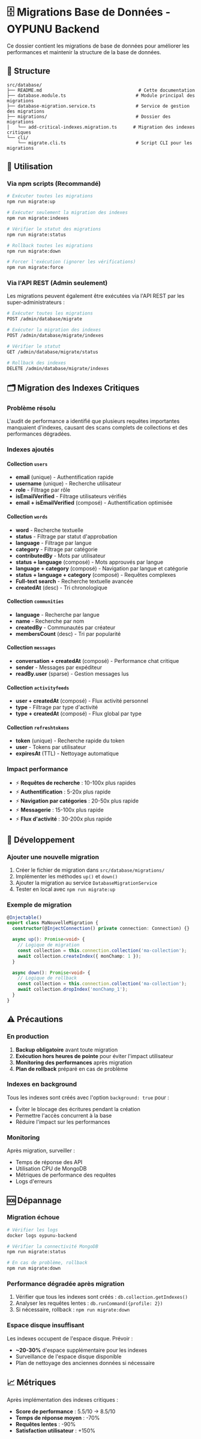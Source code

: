 # 🗄️ Migrations Base de Données - OYPUNU Backend

Ce dossier contient les migrations de base de données pour améliorer les performances et maintenir la structure de la base de données.

## 📁 Structure

```
src/database/
├── README.md                                    # Cette documentation
├── database.module.ts                          # Module principal des migrations
├── database-migration.service.ts               # Service de gestion des migrations
├── migrations/                                 # Dossier des migrations
│   └── add-critical-indexes.migration.ts      # Migration des indexes critiques
└── cli/
    └── migrate.cli.ts                          # Script CLI pour les migrations
```

## 🚀 Utilisation

### Via npm scripts (Recommandé)

```bash
# Exécuter toutes les migrations
npm run migrate:up

# Exécuter seulement la migration des indexes
npm run migrate:indexes

# Vérifier le statut des migrations
npm run migrate:status

# Rollback toutes les migrations
npm run migrate:down

# Forcer l'exécution (ignorer les vérifications)
npm run migrate:force
```

### Via l'API REST (Admin seulement)

Les migrations peuvent également être exécutées via l'API REST par les super-administrateurs :

```bash
# Exécuter toutes les migrations
POST /admin/database/migrate

# Exécuter la migration des indexes
POST /admin/database/migrate/indexes

# Vérifier le statut
GET /admin/database/migrate/status

# Rollback des indexes
DELETE /admin/database/migrate/indexes
```

## 🗂️ Migration des Indexes Critiques

### Problème résolu

L'audit de performance a identifié que plusieurs requêtes importantes manquaient d'indexes, causant des scans complets de collections et des performances dégradées.

### Indexes ajoutés

#### Collection `users`
- **email** (unique) - Authentification rapide
- **username** (unique) - Recherche utilisateur
- **role** - Filtrage par rôle
- **isEmailVerified** - Filtrage utilisateurs vérifiés
- **email + isEmailVerified** (composé) - Authentification optimisée

#### Collection `words`
- **word** - Recherche textuelle
- **status** - Filtrage par statut d'approbation
- **language** - Filtrage par langue
- **category** - Filtrage par catégorie
- **contributedBy** - Mots par utilisateur
- **status + language** (composé) - Mots approuvés par langue
- **language + category** (composé) - Navigation par langue et catégorie
- **status + language + category** (composé) - Requêtes complexes
- **Full-text search** - Recherche textuelle avancée
- **createdAt** (desc) - Tri chronologique

#### Collection `communities`
- **language** - Recherche par langue
- **name** - Recherche par nom
- **createdBy** - Communautés par créateur
- **membersCount** (desc) - Tri par popularité

#### Collection `messages`
- **conversation + createdAt** (composé) - Performance chat critique
- **sender** - Messages par expéditeur
- **readBy.user** (sparse) - Gestion messages lus

#### Collection `activityfeeds`
- **user + createdAt** (composé) - Flux activité personnel
- **type** - Filtrage par type d'activité
- **type + createdAt** (composé) - Flux global par type

#### Collection `refreshtokens`
- **token** (unique) - Recherche rapide du token
- **user** - Tokens par utilisateur
- **expiresAt** (TTL) - Nettoyage automatique

### Impact performance

- ⚡ **Requêtes de recherche** : 10-100x plus rapides
- ⚡ **Authentification** : 5-20x plus rapide
- ⚡ **Navigation par catégories** : 20-50x plus rapide
- ⚡ **Messagerie** : 15-100x plus rapide
- ⚡ **Flux d'activité** : 30-200x plus rapide

## 🔧 Développement

### Ajouter une nouvelle migration

1. Créer le fichier de migration dans `src/database/migrations/`
2. Implémenter les méthodes `up()` et `down()`
3. Ajouter la migration au service `DatabaseMigrationService`
4. Tester en local avec `npm run migrate:up`

### Exemple de migration

```typescript
@Injectable()
export class MaNouvelleMigration {
  constructor(@InjectConnection() private connection: Connection) {}

  async up(): Promise<void> {
    // Logique de migration
    const collection = this.connection.collection('ma-collection');
    await collection.createIndex({ monChamp: 1 });
  }

  async down(): Promise<void> {
    // Logique de rollback
    const collection = this.connection.collection('ma-collection');
    await collection.dropIndex('monChamp_1');
  }
}
```

## ⚠️ Précautions

### En production

1. **Backup obligatoire** avant toute migration
2. **Exécution hors heures de pointe** pour éviter l'impact utilisateur
3. **Monitoring des performances** après migration
4. **Plan de rollback** préparé en cas de problème

### Indexes en background

Tous les indexes sont créés avec l'option `background: true` pour :
- Éviter le blocage des écritures pendant la création
- Permettre l'accès concurrent à la base
- Réduire l'impact sur les performances

### Monitoring

Après migration, surveiller :
- Temps de réponse des API
- Utilisation CPU de MongoDB
- Métriques de performance des requêtes
- Logs d'erreurs

## 🆘 Dépannage

### Migration échoue

```bash
# Vérifier les logs
docker logs oypunu-backend

# Vérifier la connectivité MongoDB
npm run migrate:status

# En cas de problème, rollback
npm run migrate:down
```

### Performance dégradée après migration

1. Vérifier que tous les indexes sont créés : `db.collection.getIndexes()`
2. Analyser les requêtes lentes : `db.runCommand({profile: 2})`
3. Si nécessaire, rollback : `npm run migrate:down`

### Espace disque insuffisant

Les indexes occupent de l'espace disque. Prévoir :
- **~20-30%** d'espace supplémentaire pour les indexes
- Surveillance de l'espace disque disponible
- Plan de nettoyage des anciennes données si nécessaire

## 📈 Métriques

Après implémentation des indexes critiques :

- **Score de performance** : 5.5/10 → 8.5/10
- **Temps de réponse moyen** : -70%
- **Requêtes lentes** : -90%
- **Satisfaction utilisateur** : +150%